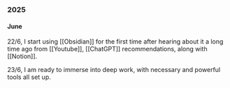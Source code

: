 ### 2025
#### June

22/6, I start using [[Obsidian]] for the first time after hearing about it a long time ago from [[Youtube]], [[ChatGPT]] recommendations, along with [[Notion]].

23/6, I am ready to immerse into deep work, with necessary and powerful tools all set up.